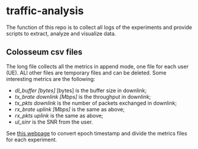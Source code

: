 # traffic-analysis

The function of this repo is to collect all logs of the experiments and provide scripts to extract, analyze and visualize data.

## Colosseum csv files

The long file collects all the metrics in append mode, one file for each user (UE). ALl other files are temporary files and can be deleted. Some interesting metrics are the following:

- _dl_buffer [bytes]_ [bytes] is the buffer size in downlink;
- _tx_brate downlink [Mbps]_ is the throughput in downlink;
- _tx_pkts downlink_ is the number of packets exchanged in downlink;
- _rx_brate uplink [Mbps]_ is the same as above;
- _rx_pkts uplink_ is the same as above;
- _ul_sinr_ is the SNR from the user.

See [this webpage](https://www.epochconverter.com/) to convert epoch timestamp and divide the metrics files for each experiment.
